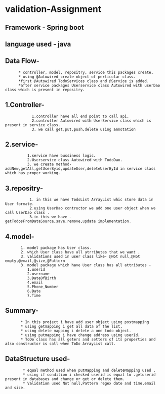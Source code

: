 # validation-Assignment

## Framework -  **Spring boot**   
## language used - **java**

## Data Flow-
          * controller, model, repositry, service this packages create.
          * using @Autowired create object of perticular class.
          *first @Autowired TodoServices class and @Service is added.
          *after service packages Userservice class Autowired with userDao class which is present in repositry.
  
  
## 1.Controller-
                1.controller have all end point to call api.
                2.controller Autowired with UserService class which is present in service class.
                3. we call get,put,push,delete using annotation
  
  ## 2.service-
              1.service have bussiness logic.
              2.Userservice class Autowired with TodoDao.
              3. we create method-addNew,getAll,getUserByid,updateUser,deleteUserById in service class which has proper working.
   
 ## 3.repositry-
               1. in this we have TodoList ArrayList whic store data in User formate.
               2.using UserDao contructor we add one user object when we call UserDao class .
               3.in this we have -getTodosFromDataSource,save,remove,update implementation.
     
 ## 4.model-
           1. model package has User class.
           2. which User class have all atrributes that we want .
           3. validations used in user class like- @Not null,@Not empty,@email,@size,@Pattern
           3. model package which have User class has all attributes -
              1.userid
              2.username
              3.DateOfBirth
              4.email
              5.Phone_Number
              6.Date
              7.Time
           
   
  ## Summary-
           * In this project i have add user object using postmapping
           * using getmapping i get all data of the list,
           * using delete mapping i delete a one todo object.
           * using putmapping i have change address using userId.
           * ToDo class has all geters and setters of its properties and also constructor is call when ToDo ArrayList call.
  
 
 
 ## DataStructure used-
            * equal method used when putMapping and deleteMapping used .
            * using if condition i checked userid is equal to .getuserid present in databases and change or get or delete them.
            * Validation used Not null,Pattern regex date and time,email and size.
